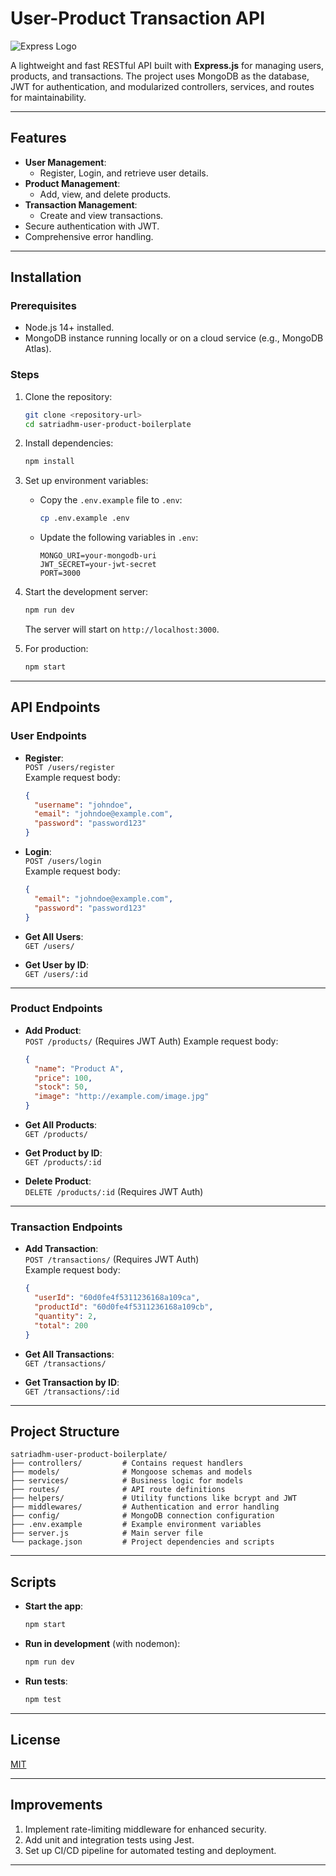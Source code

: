 # User-Product Transaction API

![Express Logo](https://i.cloudup.com/zfY6lL7eFa-3000x3000.png)

A lightweight and fast RESTful API built with **Express.js** for managing users, products, and transactions. The project uses MongoDB as the database, JWT for authentication, and modularized controllers, services, and routes for maintainability.

---

## Features
- **User Management**:
  - Register, Login, and retrieve user details.
- **Product Management**:
  - Add, view, and delete products.
- **Transaction Management**:
  - Create and view transactions.
- Secure authentication with JWT.
- Comprehensive error handling.

---

## Installation

### Prerequisites
- Node.js 14+ installed.
- MongoDB instance running locally or on a cloud service (e.g., MongoDB Atlas).

### Steps
1. Clone the repository:
   ```bash
   git clone <repository-url>
   cd satriadhm-user-product-boilerplate
   ```

2. Install dependencies:
   ```bash
   npm install
   ```

3. Set up environment variables:
   - Copy the `.env.example` file to `.env`:
     ```bash
     cp .env.example .env
     ```
   - Update the following variables in `.env`:
     ```plaintext
     MONGO_URI=your-mongodb-uri
     JWT_SECRET=your-jwt-secret
     PORT=3000
     ```

4. Start the development server:
   ```bash
   npm run dev
   ```
   The server will start on `http://localhost:3000`.

5. For production:
   ```bash
   npm start
   ```

---

## API Endpoints

### **User Endpoints**
- **Register**:  
  `POST /users/register`  
  Example request body:
  ```json
  {
    "username": "johndoe",
    "email": "johndoe@example.com",
    "password": "password123"
  }
  ```

- **Login**:  
  `POST /users/login`  
  Example request body:
  ```json
  {
    "email": "johndoe@example.com",
    "password": "password123"
  }
  ```

- **Get All Users**:  
  `GET /users/`

- **Get User by ID**:  
  `GET /users/:id`

---

### **Product Endpoints**
- **Add Product**:  
  `POST /products/` (Requires JWT Auth)
  Example request body:
  ```json
  {
    "name": "Product A",
    "price": 100,
    "stock": 50,
    "image": "http://example.com/image.jpg"
  }
  ```

- **Get All Products**:  
  `GET /products/`

- **Get Product by ID**:  
  `GET /products/:id`

- **Delete Product**:  
  `DELETE /products/:id` (Requires JWT Auth)

---

### **Transaction Endpoints**
- **Add Transaction**:  
  `POST /transactions/` (Requires JWT Auth)  
  Example request body:
  ```json
  {
    "userId": "60d0fe4f5311236168a109ca",
    "productId": "60d0fe4f5311236168a109cb",
    "quantity": 2,
    "total": 200
  }
  ```

- **Get All Transactions**:  
  `GET /transactions/`

- **Get Transaction by ID**:  
  `GET /transactions/:id`

---

## Project Structure
```plaintext
satriadhm-user-product-boilerplate/
├── controllers/         # Contains request handlers
├── models/              # Mongoose schemas and models
├── services/            # Business logic for models
├── routes/              # API route definitions
├── helpers/             # Utility functions like bcrypt and JWT
├── middlewares/         # Authentication and error handling
├── config/              # MongoDB connection configuration
├── .env.example         # Example environment variables
├── server.js            # Main server file
└── package.json         # Project dependencies and scripts
```

---

## Scripts

- **Start the app**:
  ```bash
  npm start
  ```
- **Run in development** (with nodemon):
  ```bash
  npm run dev
  ```
- **Run tests**:
  ```bash
  npm test
  ```

---

## License
[MIT](LICENSE)

---

## Improvements
1. Implement rate-limiting middleware for enhanced security.
2. Add unit and integration tests using Jest.
3. Set up CI/CD pipeline for automated testing and deployment.

---
